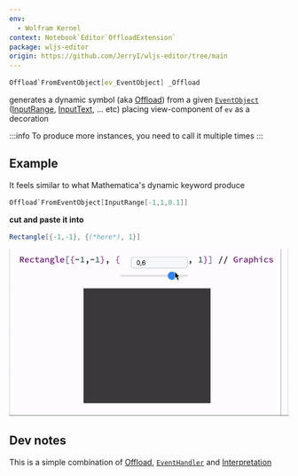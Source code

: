 ```yaml
---
env:
  - Wolfram Kernel
context: Notebook`Editor`OffloadExtension`
package: wljs-editor
origin: https://github.com/JerryI/wljs-editor/tree/main
---
```

```mathematica
Offload`FromEventObject[ev_EventObject] _Offload
```

generates a dynamic symbol (aka [Offload](frontend/Reference/Interpreter/Offload.md)) from a given [`EventObject`](frontend/Reference/Misc/Events.md#`EventObject`) ([InputRange](frontend/Reference/GUI/InputRange.md), [InputText](frontend/Reference/GUI/InputText.md), ... etc) placing view-component of `ev` as a decoration

:::info
To produce more instances, you need to call it multiple times
:::

## Example
It feels similar to what Mathematica's dynamic keyword produce

```mathematica title="evaluate"
Offload`FromEventObject[InputRange[-1,1,0.1]]
```

__cut and paste it into__

```mathematica
Rectangle[{-1,-1}, {(*here*), 1}]
```

![](./../../../Generated.mov%20to%20GIF%201.gif)

## Dev notes
This is a simple combination of [Offload](frontend/Reference/Interpreter/Offload.md), [`EventHandler`](frontend/Reference/Misc/Events.md#`EventHandler`) and [Interpretation](frontend/Reference/Decorations/Interpretation.md) 
